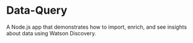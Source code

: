 # Data-Query
A Node.js app that demonstrates how to import, enrich, and see insights about data using Watson Discovery.
